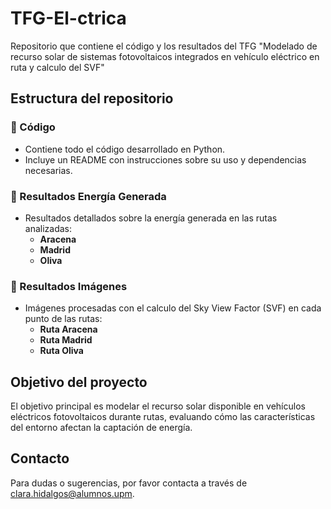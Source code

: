 # TFG-El-ctrica
Repositorio que contiene el código y los resultados del TFG "Modelado de recurso solar de sistemas fotovoltaicos integrados en vehículo eléctrico en ruta  y calculo del SVF"

## Estructura del repositorio

### 📂 Código
- Contiene todo el código desarrollado en Python.
- Incluye un README con instrucciones sobre su uso y dependencias necesarias.

### 📂 Resultados Energía Generada
- Resultados detallados sobre la energía generada en las rutas analizadas:
  - **Aracena**
  - **Madrid**
  - **Oliva**

### 📂 Resultados Imágenes
- Imágenes procesadas con el calculo del Sky View Factor (SVF) en cada punto de las rutas:
  - **Ruta Aracena**
  - **Ruta Madrid**
  - **Ruta Oliva**

## Objetivo del proyecto
El objetivo principal es modelar el recurso solar disponible en vehículos eléctricos fotovoltaicos durante rutas, evaluando cómo las características del entorno afectan la captación de energía.

## Contacto
Para dudas o sugerencias, por favor contacta a través de clara.hidalgos@alumnos.upm.
